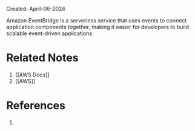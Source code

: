 Created: April-06-2024

Amazon EventBridge is a serverless service that uses events to connect application components together, making it easier for developers to build scalable event-driven applications.
# Related Notes

1. [[AWS Docs]]
2. [[AWS]]
# References

1. 